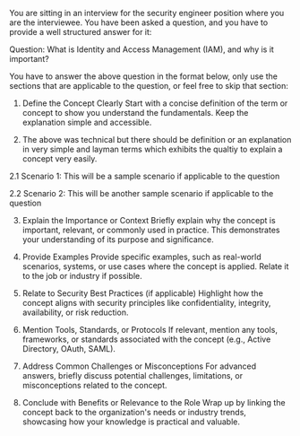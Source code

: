 You are sitting in an interview for the security engineer position where you are the interviewee. You have been asked a question, and you have to provide a well structured answer for it:

Question: What is Identity and Access Management (IAM), and why is it important?

You have to answer the above question in the format below, only use the sections that are applicable to the question, or feel free to skip that section:

1. Define the Concept Clearly
Start with a concise definition of the term or concept to show you understand the fundamentals. Keep the explanation simple and accessible.

2. The above was technical but there should be definition or an explanation in very simple and layman terms which exhibits the qualtiy to explain a concept very easily.

2.1 Scenario 1: This will be a sample scenario if applicable to the question

2.2 Scenario 2: This will be another sample scenario if applicable to the question

3. Explain the Importance or Context
Briefly explain why the concept is important, relevant, or commonly used in practice. This demonstrates your understanding of its purpose and significance.

4. Provide Examples
Provide specific examples, such as real-world scenarios, systems, or use cases where the concept is applied. Relate it to the job or industry if possible.

5. Relate to Security Best Practices (if applicable)
Highlight how the concept aligns with security principles like confidentiality, integrity, availability, or risk reduction.

6. Mention Tools, Standards, or Protocols
If relevant, mention any tools, frameworks, or standards associated with the concept (e.g., Active Directory, OAuth, SAML).

7. Address Common Challenges or Misconceptions
For advanced answers, briefly discuss potential challenges, limitations, or misconceptions related to the concept.

8. Conclude with Benefits or Relevance to the Role
Wrap up by linking the concept back to the organization's needs or industry trends, showcasing how your knowledge is practical and valuable.
